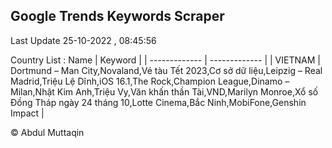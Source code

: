 

## Google Trends Keywords Scraper 
 
Last Update 25-10-2022 , 08:45:56

Country List :
 Name  | Keyword |
| ------------- | ------------- |
| VIETNAM | Dortmund – Man City,Novaland,Vé tàu Tết 2023,Cơ sở dữ liệu,Leipzig – Real Madrid,Triệu Lệ Dĩnh,iOS 16.1,The Rock,Champion League,Dinamo – Milan,Nhật Kim Anh,Triệu Vy,Văn khấn thần Tài,VND,Marilyn Monroe,Xổ số Đồng Tháp ngày 24 tháng 10,Lotte Cinema,Bắc Ninh,MobiFone,Genshin Impact |



© Abdul Muttaqin 
